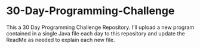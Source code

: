 # 30-Day-Programming-Challenge
 This a 30 Day Programming Challenge Repository. I'll upload a new program contained in a single Java file each day to this repository and update the ReadMe as needed to explain each new file.
